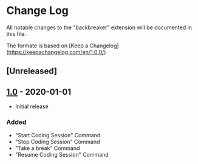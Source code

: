 # Change Log

All notable changes to the "backbreaker" extension will be documented in this file.

The formate is based on [Keep a Changelog] (https://keepachangelog.com/en/1.0.0/)

## [Unreleased]

## [1.0] - 2020-01-01
- Initial release
### Added
- "Start Coding Session" Command
- "Stop Coding Session" Command
- "Take a break" Command
- "Resume Coding Session" Command


[1.0]: https://github.com/MarwanNour/backbreaker/releases/tag/v1.0